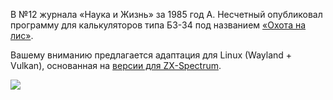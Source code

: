 В №12 журнала «Наука и Жизнь» за 1985 год А. Несчетный опубликовал программу для калькуляторов типа Б3-34 под названием [«Охота на лис»](original/).

Вашему вниманию предлагается адаптация для Linux (Wayland + Vulkan), основанная на [версии для ZX-Spectrum](https://zxart.ee/rus/soft/game/fox-hunt-ohota-na-lis/).

![](https://sun9-36.userapi.com/9Y1ayO0dspu-enPcYfH8m0S6MkCXk6TLRyC2BQ/yC_ZkLa00q4.jpg)

